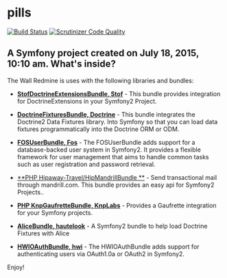 pills
=====

[![Build Status](https://travis-ci.org/shubaivan/pills.svg?branch=develop)](https://travis-ci.org/shubaivan/pills)
[![Scrutinizer Code Quality](https://scrutinizer-ci.com/g/shubaivan/pills/badges/quality-score.png?b=develop)](https://scrutinizer-ci.com/g/shubaivan/pills/?branch=develop)

A Symfony project created on July 18, 2015, 10:10 am.
What's inside?
--------------

The Wall Redmine is uses with the following libraries and bundles:



  * [**StofDoctrineExtensionsBundle, Stof**][2] - This bundle provides integration for DoctrineExtensions
  in your Symfony2 Project.

  * [**DoctrineFixturesBundle, Doctrine**][3] - This bundle integrates the Doctrine2 Data Fixtures library.
 Into Symfony so that you can load data fixtures programmatically into the Doctrine ORM or ODM.

  * [**FOSUserBundle, Fos**][4] - The FOSUserBundle adds support for a database-backed user system in Symfony2.
   It provides a flexible framework for user management that aims to handle common tasks such as user registration and password
    retrieval.

  * [**PHP Hipaway-Travel/HipMandrillBundle **][12] - Send transactional mail through mandrill.com. This bundle provides an easy api for Symfony2 Projects..

  * [**PHP KnpGaufretteBundle, KnpLabs**][13] - Provides a Gaufrette integration for your Symfony projects.

  * [**AliceBundle, hautelook**][10] - A Symfony2 bundle to help load Doctrine Fixtures with Alice

  * [**HWIOAuthBundle, hwi**][11] - The HWIOAuthBundle adds support for authenticating users via OAuth1.0a or OAuth2 in Symfony2.

Enjoy!


[2]:  https://github.com/stof/StofDoctrineExtensionsBundle
[3]:  https://github.com/doctrine/DoctrineFixturesBundle
[4]:  https://github.com/FriendsOfSymfony/FOSUserBundle
[5]:  https://github.com/FriendsOfSymfony/FOSRestBundle
[6]:  https://github.com/kbsali/php-redmine-api

[7]:  https://github.com/schmittjoh/JMSSerializerBundle
[8]:  https://github.com/nelmio/NelmioApiDocBundle
[9]:  https://github.com/vitiko/IphpFileStoreBundle
[10]: https://github.com/hautelook/AliceBundle
[11]: https://github.com/hwi/HWIOAuthBundle
[12]: https://github.com/Hipaway-Travel/HipMandrillBundle
[13]: https://github.com/KnpLabs/KnpGaufretteBundle
